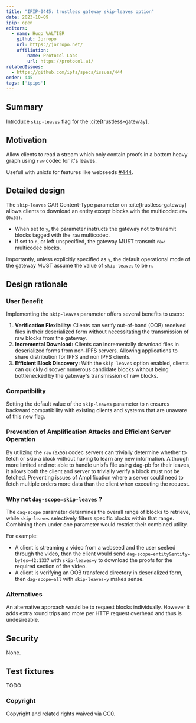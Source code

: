 ```yaml
---
title: "IPIP-0445: trustless gateway skip-leaves option"
date: 2023-10-09
ipip: open
editors:
  - name: Hugo VALTIER
    github: Jorropo
    url: https://jorropo.net/
    affiliation:
        name: Protocol Labs
        url: https://protocol.ai/
relatedIssues:
  - https://github.com/ipfs/specs/issues/444
order: 445
tags: ['ipips']
---
```


## Summary

Introduce `skip-leaves` flag for the :cite[trustless-gateway].

## Motivation

Allow clients to read a stream which only contain proofs in a bottom heavy
graph using `raw` codec for it's leaves.

Usefull with unixfs for features like webseeds [#444](https://github.com/ipfs/specs/issues/444).

## Detailed design

The `skip-leaves` CAR Content-Type parameter on :cite[trustless-gateway]
allows clients to download an entity except blocks with the multicodec
`raw` (`0x55`).

- When set to `y`, the parameter instructs the gateway not to transmit
  blocks tagged with the `raw` multicodec.
- If set to `n`, or left unspecified, the gateway MUST transmit `raw`
  multicodec blocks.

Importantly, unless explicitly specified as `y`, the default operational
mode of the gateway MUST assume the value of `skip-leaves` to be `n`.

## Design rationale

### User Benefit

Implementing the `skip-leaves` parameter offers several benefits to users:

1. **Verification Flexibility:** Clients can verify out-of-band (OOB) received
   files in their deserialized form without necessitating the transmission of
   raw blocks from the gateway.
2. **Incremental Download:** Clients can incrementally download files in
   deserialized forms from non-IPFS servers. Allowing applications to share
   distribution for IPFS and non IPFS clients.
3. **Efficient Block Discovery:** With the `skip-leaves` option enabled,
   clients can quickly discover numerous candidate blocks without being
   bottlenecked by the gateway's transmission of raw blocks.

### Compatibility

Setting the default value of the `skip-leaves` parameter to `n` ensures
backward compatibility with existing clients and systems that are unaware
of this new flag.

### Prevention of Amplification Attacks and Efficient Server Operation

By utilizing the `raw` (`0x55`) codec servers can trivially determine whether
to fetch or skip a block without having to learn any new information.
Although more limited and not able to handle unixfs file using dag-pb for their
leaves, it allows both the client and server to trivially verify a block
must not be fetched. Preventing issues of Amplification where a server could
need to fetch multiple orders more data than the client when executing the
request.

### Why not `dag-scope=skip-leaves` ?

The `dag-scope` parameter determines the overall range of blocks to retrieve,
while `skip-leaves` selectively filters specific blocks within that range.
Combining them under one parameter would restrict their combined utility.

For example:
- A client is streaming a video from a webseed and the user seeked through the
  video, then the client would send `dag-scope=entity&entity-bytes=42:1337`
  with `skip-leaves=y` to download the proofs for the required section of the
  video.
- A client is verifying an OOB transfered directory in deserialized form,
  then `dag-scope=all` with  `skip-leaves=y` makes sense.

### Alternatives

An alternative approach would be to request blocks individually.
However it adds extra round trips and more per HTTP request overhead
and thus is undesireable.

## Security

None.

## Test fixtures

TODO

### Copyright

Copyright and related rights waived via [CC0](https://creativecommons.org/publicdomain/zero/1.0/).
